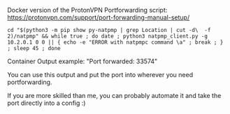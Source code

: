 Docker version of the ProtonVPN Portforwarding script:
https://protonvpn.com/support/port-forwarding-manual-setup/

```
cd "$(python3 -m pip show py-natpmp | grep Location | cut -d\  -f 2)/natpmp" && while true ; do date ; python3 natpmp_client.py -g 10.2.0.1 0 0 || { echo -e "ERROR with natpmpc command \a" ; break ; } ; sleep 45 ; done
```

Container Output example:
"Port forwarded: 33574"

You can use this output and put the port into wherever you need portforwarding.

If you are more skilled than me, you can probably automate it and take the port directly into a config :)
